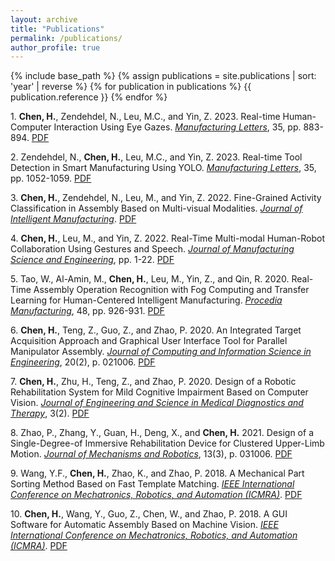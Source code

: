 ```yaml
---
layout: archive
title: "Publications"
permalink: /publications/
author_profile: true
---
```


{% include base_path %}
{% assign publications = site.publications | sort: 'year' | reverse %}
{% for publication in publications %}
  {{ publication.reference }}
{% endfor %}

1\. **Chen, H.**, Zendehdel, N., Leu, M.C., and Yin, Z. 2023. Real-time Human-Computer Interaction Using Eye Gazes. [*Manufacturing Letters*](https://doi.org/10.1016/j.mfglet.2023.07.024), 35, pp. 883-894. [PDF](https://DanielC-MST.github.io/haodongchen.github.io/files/Publication_1.pdf)

2\. Zendehdel, N., **Chen, H.**, Leu, M.C., and Yin, Z. 2023. Real-time Tool Detection in Smart Manufacturing Using YOLO. [*Manufacturing Letters*](https://doi.org/10.1016/j.mfglet.2023.08.062), 35, pp. 1052-1059. [PDF](https://DanielC-MST.github.io/haodongchen.github.io/files/Publication_2.pdf)

3\. **Chen, H.**, Zendehdel, N., Leu, M., and Yin, Z. 2022. Fine-Grained Activity Classification in Assembly Based on Multi-visual Modalities. [*Journal of Intelligent Manufacturing*](https://doi.org/10.1007/s10845-023-02152-x). [PDF](https://DanielC-MST.github.io/haodongchen.github.io/files/Publication_3.pdf)

4\. **Chen, H.**, Leu, M., and Yin, Z. 2022. Real-Time Multi-modal Human-Robot Collaboration Using Gestures and Speech. [*Journal of Manufacturing Science and Engineering*](https://doi.org/10.1115/1.4054297), pp. 1-22. [PDF](https://DanielC-MST.github.io/haodongchen.github.io/files/Publication_4.pdf)

5\. Tao, W., Al-Amin, M., **Chen, H.**, Leu, M., Yin, Z., and Qin, R. 2020. Real-Time Assembly Operation Recognition with Fog Computing and Transfer Learning for Human-Centered Intelligent Manufacturing. [*Procedia Manufacturing*](https://doi.org/10.1016/j.promfg.2020.05.131), 48, pp. 926-931. [PDF](https://DanielC-MST.github.io/haodongchen.github.io/files/Publication_5.pdf)

6\. **Chen, H.**, Teng, Z., Guo, Z., and Zhao, P. 2020. An Integrated Target Acquisition Approach and Graphical User Interface Tool for Parallel Manipulator Assembly. [*Journal of Computing and Information Science in Engineering*](https://doi.org/10.1115/1.4045411), 20(2), p. 021006. [PDF](https://DanielC-MST.github.io/haodongchen.github.io/files/Publication_6.pdf)

7\. **Chen, H.**, Zhu, H., Teng, Z., and Zhao, P. 2020. Design of a Robotic Rehabilitation System for Mild Cognitive Impairment Based on Computer Vision. [*Journal of Engineering and Science in Medical Diagnostics and Therapy*](https://doi.org/10.1115/1.4046396), 3(2). [PDF](https://DanielC-MST.github.io/haodongchen.github.io/files/Publication_7.pdf)

8\. Zhao, P., Zhang, Y., Guan, H., Deng, X., and **Chen, H.** 2021. Design of a Single-Degree-of Immersive Rehabilitation Device for Clustered Upper-Limb Motion. [*Journal of Mechanisms and Robotics*](https://doi.org/10.1115/1.4050150), 13(3), p. 031006. [PDF](https://DanielC-MST.github.io/haodongchen.github.io/files/Publication_8.pdf)

9\. Wang, Y.F., **Chen, H.**, Zhao, K., and Zhao, P. 2018. A Mechanical Part Sorting Method Based on Fast Template Matching. [*IEEE International Conference on Mechatronics, Robotics, and Automation (ICMRA)*](https://doi.org/10.1109/ICMRA.2018.8490571). [PDF](https://DanielC-MST.github.io/haodongchen.github.io/files/Publication_9.pdf)

10\. **Chen, H.**, Wang, Y., Guo, Z., Chen, W., and Zhao, P. 2018. A GUI Software for Automatic Assembly Based on Machine Vision. [*IEEE International Conference on Mechatronics, Robotics, and Automation (ICMRA)*](https://doi.org/10.1109/ICMRA.2018.8490562). [PDF](https://DanielC-MST.github.io/haodongchen.github.io/files/Publication_10.pdf)

